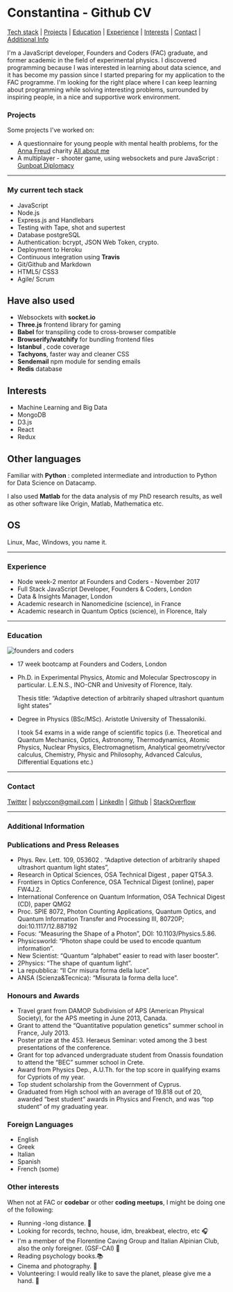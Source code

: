 # Constantina - Github CV

[Tech stack](#tech_stack)  |  [Projects](#projects)  |  [Education](#education)  |  [Experience](#experience)  |  [Interests](#interests)  |  [Contact](#contact)  | [Additional Info](#additional_info)

I'm a JavaScript developer, Founders and Coders (FAC) graduate, and former academic in the field of experimental physics. I discovered programming because I was interested in learning about data science, and it has become my passion since I started preparing for my application to the FAC programme. I'm looking for the right place where I can keep learning about programming while solving interesting problems, surrounded by inspiring people, in a nice and supportive work environment. 

### <a name="projects">Projects</a>
Some projects I've worked on:
* A questionnaire for young people with mental health problems, for the [Anna Freud](http://www.annafreud.org/) charity [All about me](https://github.com/FAC-11/AllAboutMe)
* A multiplayer - shooter game, using websockets and pure JavaScript : [Gunboat Diplomacy](https://github.com/FAC-11/FACgame)


***
### <a name="tech_stack">My current tech stack</a>
                                         
* JavaScript
* Node.js
* Express.js and Handlebars
* Testing with Tape, shot and supertest
* Database postgreSQL
* Authentication: bcrypt, JSON Web Token, crypto.
* Deployment to Heroku
* Continuous integration using __Travis__
* Git/Github and Markdown
* HTML5/ CSS3
* Agile/ Scrum


## Have also used
* Websockets with __socket.io__
* __Three.js__ frontend library for gaming
* __Babel__ for transpiling code to cross-browser compatible
* __Browserify/watchify__ for bundling frontend files
* __Istanbul__ , code coverage
* __Tachyons__, faster way and cleaner CSS
* __Sendemail__ npm module for sending emails
* __Redis__ database


## Interests 
* Machine Learning and Big Data
* MongoDB
* D3.js
* React
* Redux

## Other languages

Familiar with __Python__ : completed intermediate and introduction to Python for Data Science on Datacamp. 

I also used __Matlab__ for the data analysis of my PhD research results, as well as other software like Origin, Matlab, Mathematica etc.


## OS
Linux, Mac, Windows, you name it.

***

### <a name="experience">Experience</a>
* Node week-2 mentor at Founders and Coders - November 2017
* Full Stack JavaScript Developer, Founders & Coders, London
* Data & Insights Manager, London
* Academic research in Nanomedicine (science), in France 
* Academic research in Quantum Optics (science), in Florence, Italy 

***

### <a name="education">Education</a>
![founders and coders](https://www.coops.tech/app/uploads/2016/12/CT_Logo_Founders_Coders.png)
* 17 week bootcamp at Founders and Coders, London

* Ph.D. in Experimental Physics, Atomic and Molecular Spectroscopy in particular. L.E.N.S., INO-CNR and Univesity of Florence, Italy.

    Thesis title: “Adaptive detection of arbitrarily shaped ultrashort quantum light states”

* Degree in Physics (BSc/MSc). Aristotle University of Thessaloniki.

    I took 54 exams in a wide range of scientific topics (i.e. Theoretical and Quantum Mechanics, Optics, Astronomy,
Thermodynamics, Atomic Physics, Nuclear Physics, Electromagnetism, Analytical geometry/vector calculus, Chemistry, Physic and Philosophy, Advanced Calculus, Differential Equations etc.)

***

### <a name="contact">Contact</a>
[Twitter](https://twitter.com/polyccon) | polyccon@gmail.com | [LinkedIn](https://www.linkedin.com/in/polycco) | [Github](https://github.com/polyccon) | [StackOverflow](https://stackoverflow.com/users/8650897/polyccon)

***

### <a name="additional_info">Additional Information</a>

### Publications and Press Releases
* Phys. Rev. Lett. 109, 053602 . “Adaptive detection of arbitrarily shaped ultrashort
quantum light states”,
* Research in Optical Sciences, OSA Technical Digest , paper QT5A.3.
* Frontiers in Optics Conference, OSA Technical Digest (online), paper FW4J.2.
* International Conference on Quantum Information, OSA Technical Digest (CD), paper QMG2
* Proc. SPIE 8072, Photon Counting Applications, Quantum Optics, and Quantum Information Transfer and Processing III, 80720P; doi:10.1117/12.887192 
* Focus: “Measuring the Shape of a Photon”, DOI: 10.1103/Physics.5.86.
* Physicsworld: “Photon shape could be used to encode quantum information”.
* New Scientist: “Quantum “alphabet” easier to read with laser booster”.
* 2Physics: “The shape of quantum light”.
* La repubblica: “Il Cnr misura forma della luce”.
* ANSA (Scienza&Tecnica): “Misurata la forma della luce”.

### Honours and Awards

* Travel grant from DAMOP Subdivision of APS (American Physical Society), for the APS meeting in June 2013, Canada.
* Grant to attend the “Quantitative population genetics” summer school in France, July 2013.
* Poster prize at the 453. Heraeus Seminar: voted among the 3 best presentations of the conference.
* Grant for top advanced undergraduate student from Onassis foundation to attend the “BEC” summer school in Crete.
* Award from Physics Dep., A.U.Th. for the top score in qualifying exams for Cypriots of my year.
* Top student scholarship from the Government of Cyprus.
* Graduated from High school with an average of 19.818 out of 20, awarded “best student” awards in Physics and French, and was “top student” of my graduating year.


### Foreign Languages
* English
* Greek
* Italian 
* Spanish
* French (some)


### Other interests

When not at FAC or __codebar__ or other __coding meetups__, I might be doing one of the following:

* Running -long distance. :running:
* Looking for records, techno, house, idm, breakbeat, electro, etc :headphones: 
* I'm a member of the Florentine Caving Group and Italian Alpinian Club, also the only foreigner. (GSF-CAI) :sunrise_over_mountains: 
* Reading psychology books.:books:
* Cinema and photography. :cinema:
* Volunteering: I would really like to save the planet, please give me a hand. :herb:



